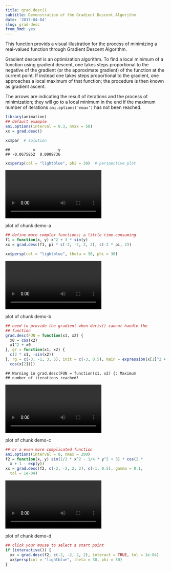 ```yaml
---
title: grad.desc()
subtitle: Demonstration of the Gradient Descent Algorithm
date: '2017-04-04'
slug: grad-desc
from_Rmd: yes
---
```


This function provids a visual illustration for the process of minimizing a
real-valued function through Gradient Descent Algorithm.

Gradient descent is an optimization algorithm. To find a local minimum of a
function using gradient descent, one takes steps proportional to the negative
of the gradient (or the approximate gradient) of the function at the current
point. If instead one takes steps proportional to the gradient, one
approaches a local maximum of that function; the procedure is then known as
gradient ascent.

The arrows are indicating the result of iterations and the process of
minimization; they will go to a local minimum in the end if the maximum
number of iterations `ani.options('nmax')` has not been reached.
 

```r
library(animation)
## default example
ani.options(interval = 0.3, nmax = 50)
xx = grad.desc()
```

```r
xx$par  # solution
```

```
##          x          y 
## -0.0675852  0.0009736
```

```r
xx$persp(col = "lightblue", phi = 30)  # perspective plot
```

<video controls loop autoplay><source src="https://assets.yihui.name/figures/animation/example/grad-desc/demo-a.mp4?dl=1" /><p>plot of chunk demo-a</p></video>

```r
## define more complex functions; a little time-consuming
f1 = function(x, y) x^2 + 3 * sin(y)
xx = grad.desc(f1, pi * c(-2, -2, 2, 2), c(-2 * pi, 2))
```

```r
xx$persp(col = "lightblue", theta = 30, phi = 30)
```

<video controls loop autoplay><source src="https://assets.yihui.name/figures/animation/example/grad-desc/demo-b.mp4?dl=1" /><p>plot of chunk demo-b</p></video>


```r
## need to provide the gradient when deriv() cannot handle the
## function
grad.desc(FUN = function(x1, x2) {
  x0 = cos(x2)
  x1^2 + x0
}, gr = function(x1, x2) {
  c(2 * x1, -sin(x2))
}, rg = c(-3, -1, 3, 5), init = c(-3, 0.5), main = expression(x[1]^2 + 
  cos(x[2])))
```

```
## Warning in grad.desc(FUN = function(x1, x2) {: Maximum
## number of iterations reached!
```

<video controls loop autoplay><source src="https://assets.yihui.name/figures/animation/example/grad-desc/demo-c.mp4?dl=1" /><p>plot of chunk demo-c</p></video>


```r
## or a even more complicated function
ani.options(interval = 0, nmax = 200)
f2 = function(x, y) sin(1/2 * x^2 - 1/4 * y^2 + 3) * cos(2 * 
  x + 1 - exp(y))
xx = grad.desc(f2, c(-2, -2, 2, 2), c(-1, 0.5), gamma = 0.1, 
  tol = 1e-04)
```

<video controls loop autoplay><source src="https://assets.yihui.name/figures/animation/example/grad-desc/demo-d.mp4?dl=1" /><p>plot of chunk demo-d</p></video>


```r
## click your mouse to select a start point
if (interactive()) {
  xx = grad.desc(f2, c(-2, -2, 2, 2), interact = TRUE, tol = 1e-04)
  xx$persp(col = "lightblue", theta = 30, phi = 30)
}
```
